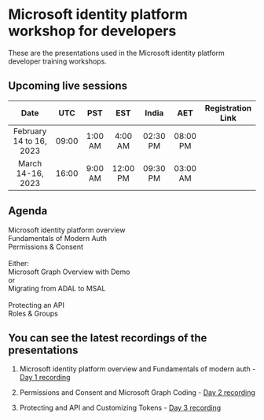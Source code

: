 # Microsoft identity platform workshop for developers

These are the presentations used in the Microsoft identity platform developer training workshops. 

## Upcoming live sessions  

**Date**|**UTC**|**PST**|**EST**|**India**|**AET**|**Registration Link**
:-----:|:-----:|:-----:|:-----:|:-----:|:-----:|:-----:
February 14 to 16, 2023|09:00|1:00 AM|4:00 AM|02:30 PM|08:00 PM
March 14-16, 2023|16:00|9:00 AM|12:00 PM|09:30 PM|03:00 AM

## Agenda

Microsoft identity platform overview<br>
Fundamentals of Modern Auth<br>
Permissions & Consent<br>
<br>
Either:<br> 
    Microsoft Graph Overview with Demo<br>
or<br>
    Migrating from ADAL to MSAL<br>
<br>
Protecting an API<br>
Roles & Groups<br>

## You can see the latest recordings of the presentations

1. Microsoft identity platform overview and Fundamentals of modern auth - [Day 1 recording](https://www.youtube.com/watch?v=lIVAGNapvqQ)

2. Permissions and Consent and Microsoft Graph Coding  - [Day 2 recording](https://www.youtube.com/watch?v=d61WvL1AJ70) 

3. Protecting and API and Customizing Tokens - [Day 3 recording](https://www.youtube.com/watch?v=Ct1RQPiaovs)

